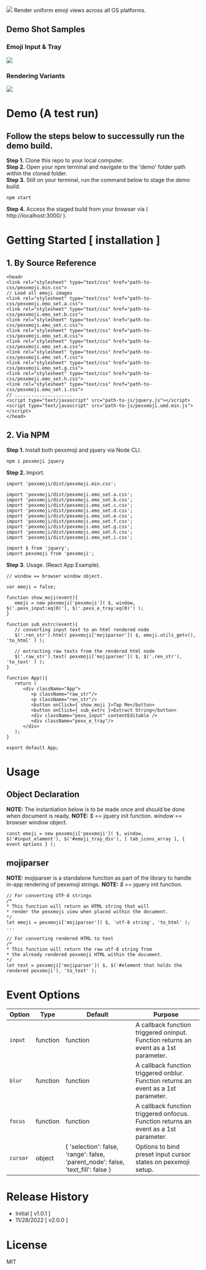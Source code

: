 ![](/rep_res/lib_banner.png)
Render uniform emoji views across all OS platforms.

## Demo Shot Samples
### Emoji Input & Tray
![](/rep_res/lib_srn_sh1.png)

### Rendering Variants
![](/rep_res/lib_srn_sh2.png)

##
# Demo (A test run)
## Follow the steps below to successully run the demo build.
**Step 1.** Clone this repo to your local computer.<br>
**Step 2.** Open your npm terminal and navigate to the 'demo' folder path within the cloned folder.<br>
**Step 3.** Still on your terminal, run the command below to stage the demo build.<br>
```
npm start
```
**Step 4.** Access the staged build from your browser via ( http://localhost:3000/ ).<br>

# Getting Started [ installation ]
## 1. By Source Reference
```
<head>
<link rel="stylesheet" type="text/css" href="path-to-css/pexxmoji.min.css">
// Load all emoji images
<link rel="stylesheet" type="text/css" href="path-to-css/pexxmoji.emo_set.a.css">
<link rel="stylesheet" type="text/css" href="path-to-css/pexxmoji.emo_set.b.css">
<link rel="stylesheet" type="text/css" href="path-to-css/pexxmoji.emo_set.c.css">
<link rel="stylesheet" type="text/css" href="path-to-css/pexxmoji.emo_set.d.css">
<link rel="stylesheet" type="text/css" href="path-to-css/pexxmoji.emo_set.e.css">
<link rel="stylesheet" type="text/css" href="path-to-css/pexxmoji.emo_set.f.css">
<link rel="stylesheet" type="text/css" href="path-to-css/pexxmoji.emo_set.g.css">
<link rel="stylesheet" type="text/css" href="path-to-css/pexxmoji.emo_set.h.css">
<link rel="stylesheet" type="text/css" href="path-to-css/pexxmoji.emo_set.i.css">
// .....................
<script type="text/javascript" src="path-to-js/jquery.js"></script>
<script type="text/javascript" src="path-to-js/pexxmoji.umd.min.js"></script>
</head>
```
## 2. Via NPM
**Step 1.** Install both pexxmoji and jquery via Node CLI.
```
npm i pexxmoji jquery
```
**Step 2.** Import.
```
import 'pexxmoji/dist/pexxmoji.min.css';

import 'pexxmoji/dist/pexxmoji.emo_set.a.css';
import 'pexxmoji/dist/pexxmoji.emo_set.b.css';
import 'pexxmoji/dist/pexxmoji.emo_set.c.css';
import 'pexxmoji/dist/pexxmoji.emo_set.d.css';
import 'pexxmoji/dist/pexxmoji.emo_set.e.css';
import 'pexxmoji/dist/pexxmoji.emo_set.f.css';
import 'pexxmoji/dist/pexxmoji.emo_set.g.css';
import 'pexxmoji/dist/pexxmoji.emo_set.h.css';
import 'pexxmoji/dist/pexxmoji.emo_set.i.css';

import $ from 'jquery';
import pexxmoji from 'pexxmoji';
```
**Step 3.** Usage. (React App Example).
```
// window == browser window object.

var emoji = false;

function show_moji(event){
   emoji = new pexxmoji['pexxmoji']( $, window, $('.pexx_input:eq(0)'), $('.pexx_e_tray:eq(0)') );
}

function sub_extrc(event){
   // converting input text to an html rendered node
   $('.ren_str').html( pexxmoji['mojiparser']( $, emoji.utils_getv(), 'to_html' ) );

   // extracting raw texts from the rendered html node
   $('.raw_str').text( pexxmoji['mojiparser']( $, $('.ren_str'), 'to_text' ) );
}

function App(){
   return (
      <div className="App">
         <p className="raw_str"/>
         <p className="ren_str"/>
         <button onClick={ show_moji }>Tap Me</button>
         <button onClick={ sub_extrc }>Extract String</button>
         <div className="pexx_input" contentEditable />
         <div className="pexx_e_tray"/>
      </div>
   );
}

export default App;
```

##
# Usage
## Object Declaration
**NOTE:** The instantiation below is to be made once and should be done when document is ready.
**NOTE:** *$* == jquery init function. *window* == browser window object.
```
const emoji = new pexxmoji['pexxmoji']( $, window, $('#input_element'), $('#emoji_tray_div'), [ tab_icons_array ], { event options } );
```

## mojiparser
**NOTE:** mojiparser is a standalone function as part of the library to handle in-app rendering of pexxmoji strings.
**NOTE:** *$* == jquery init function.
```
// For converting UTF-8 strings
/*
* This function will return an HTML string that will
* render the pexxmoji view when placed within the document.
*/
let emoji = pexxmoji['mojiparser']( $, 'utf-8 string', 'to_html' );
...

// For converting rendered HTML to text
/*
* This function will return the raw utf-8 string from
* the already rendered pexxmoji HTML within the document.
*/
let text = pexxmoji['mojiparser']( $, $('#element that holds the rendered pexxmoji'), 'to_text' );
```

##
# Event Options
| Option | Type | Default | Purpose |
| --- | --- | --- | --- |
| `input`	| function	| function	| A callback function triggered oninput. Function returns an event as a 1st parameter. |
| `blur`	| function	| function	| A callback function triggered onblur. Function returns an event as a 1st parameter. |
| `focus`	| function	| function	| A callback function triggered onfocus. Function returns an event as a 1st parameter. |
| `cursor`	| object	| { 'selection': false, 'range': false, 'parent_node': false, 'text_fill': false } | Options to bind preset input cursor states on pexxmoji setup. |

##
# Release History
*  Initial [ v1.0.1 ]
*  11/28/2022 [ v2.0.0 ]

##
# License
MIT